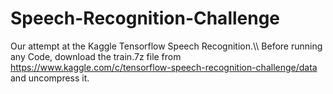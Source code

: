 # Speech-Recognition-Challenge
Our attempt at the Kaggle Tensorflow Speech Recognition.\\\\
Before running any Code, download the train.7z file from https://www.kaggle.com/c/tensorflow-speech-recognition-challenge/data and uncompress it.
